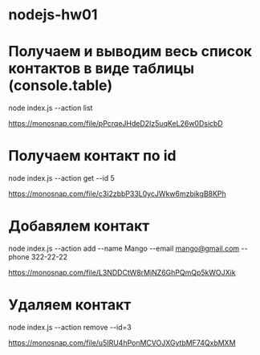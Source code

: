 # nodejs-hw01

# Получаем и выводим весь список контактов в виде таблицы (console.table)

node index.js --action list

https://monosnap.com/file/pPcrqeJHdeD2Iz5uqKeL26w0DsicbD

# Получаем контакт по id

node index.js --action get --id 5

https://monosnap.com/file/c3i2zbbP33L0ycJWkw6mzbikgB8KPh

# Добавялем контакт

node index.js --action add --name Mango --email mango@gmail.com --phone 322-22-22

https://monosnap.com/file/L3NDDCtW8rMjNZ6GhPQmQp5kWOJXik

# Удаляем контакт

node index.js --action remove --id=3

https://monosnap.com/file/u5IRU4hPonMCVOJXGytbMF74QxbMXM
